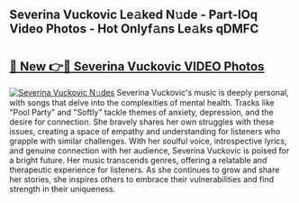 ## Severina Vuckovic Le𝚊ked N𝚞de - Part-lOq Video Photos - Hot Onlyf𝚊ns Le𝚊ks qDMFC

# <h2><a href="http://ab28228.deff.icu/?id=Severina+Vuckovic">🔗 New 👉🔴 Severina Vuckovic VIDEO Photos</a></h2>

[![Severina Vuckovic N𝚞des](https://i.imgur.com/rIISA9y.gif)](http://ab28228.deff.icu/?id=Severina+Vuckovic)
Severina Vuckovic's music is deeply personal, with songs that delve into the complexities of mental health. Tracks like "Pool Party" and "Softly" tackle themes of anxiety, depression, and the desire for connection. She bravely shares her own struggles with these issues, creating a space of empathy and understanding for listeners who grapple with similar challenges. With her soulful voice, introspective lyrics, and genuine connection with her audience, Severina Vuckovic is poised for a bright future. Her music transcends genres, offering a relatable and therapeutic experience for listeners. As she continues to grow and share her stories, she inspires others to embrace their vulnerabilities and find strength in their uniqueness.
